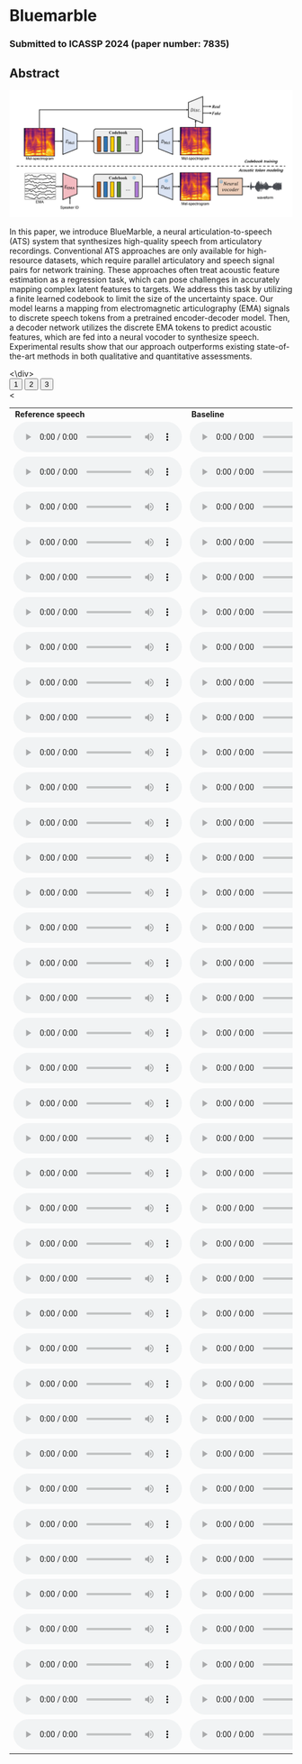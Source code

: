 # Bluemarble

### Submitted to ICASSP 2024 (paper number: 7835)

## Abstract

<img src='architecture.png'>

In this paper, we introduce BlueMarble, a neural articulation-to-speech (ATS) system that synthesizes high-quality speech from articulatory recordings. Conventional ATS approaches are only available for high-resource datasets, which require parallel articulatory and speech signal pairs for network training. These approaches often treat acoustic feature estimation as a regression task, which can pose challenges in accurately mapping complex latent features to targets. We address this task by utilizing a finite learned codebook to limit the size of the uncertainty space.  Our model learns a mapping from electromagnetic articulography (EMA) signals to discrete speech tokens from a pretrained encoder-decoder model. Then, a decoder network utilizes the discrete EMA tokens to predict acoustic features, which are fed into a neural vocoder to synthesize speech. Experimental results show that our approach outperforms existing state-of-the-art methods in both qualitative and quantitative assessments. 

<!-- <audio controls><source src='./demo_sample/F01_B02_S60_R02_N.wav'></audio> -->
<table style="width: auto; table-layout: fixed; word-wrap: normal;" borded="1" border-collapse="collapse">
<div id="page 1" class="page">
<tr>
  <td style="column-width: 600px; padding-left: 10px; padding-right: 10px"><strong>Reference speech</strong></td>
	<td style="column-width: 600px; padding-left: 10px; padding-right: 10px"><strong>Baseline</strong></td>
	<td style="column-width: 600px; padding-left: 10px; padding-right: 10px"><strong>Bluemarble (Ours)</strong></td>
</tr>
<tr>
  <td><audio controls><source src='./demo_sample/F01_B02_S60_R02_N_target.wav'></audio></td>
  <td><audio controls><source src='./demo_sample/F01_B02_S60_R02_N.wav'></audio></td>
  <td><audio controls><source src='./demo_sample/F01_B02_S60_R02_N_recon.wav'></audio></td>
</tr>
<tr>
  <td><audio controls><source src='./demo_sample/F01_B04_S54_R01_N_target.wav'></audio></td>
  <td><audio controls><source src='./demo_sample/F01_B04_S54_R01_N.wav'></audio></td>
  <td><audio controls><source src='./demo_sample/F01_B04_S54_R01_N_recon.wav'></audio></td>
</tr>
<tr>
  <td><audio controls><source src='./demo_sample/F01_B05_S22_R01_F_target.wav'></audio></td>
  <td><audio controls><source src='./demo_sample/F01_B05_S22_R01_F.wav'></audio></td>
  <td><audio controls><source src='./demo_sample/F01_B05_S22_R01_F_recon.wav'></audio></td>
</tr>
<tr>
  <td><audio controls><source src='./demo_sample/F01_B05_S29_R02_N_target.wav'></audio></td>
  <td><audio controls><source src='./demo_sample/F01_B05_S29_R02_N.wav'></audio></td>
  <td><audio controls><source src='./demo_sample/F01_B05_S29_R02_N_recon.wav'></audio></td>
</tr>
<tr>
  <td><audio controls><source src='./demo_sample/F01_B05_S54_R01_N_target.wav'></audio></td>
  <td><audio controls><source src='./demo_sample/F01_B05_S54_R01_N.wav'></audio></td>
  <td><audio controls><source src='./demo_sample/F01_B05_S54_R01_N_recon.wav'></audio></td>
</tr>
<tr>
  <td><audio controls><source src='./demo_sample/F01_B06_S34_R01_N_target.wav'></audio></td>
  <td><audio controls><source src='./demo_sample/F01_B06_S34_R01_N.wav'></audio></td>
  <td><audio controls><source src='./demo_sample/F01_B06_S34_R01_N_recon.wav'></audio></td>
</tr>
<tr>
  <td><audio controls><source src='./demo_sample/F02_B02_S13_R02_N_target.wav'></audio></td>
  <td><audio controls><source src='./demo_sample/F02_B02_S13_R02_N.wav'></audio></td>
  <td><audio controls><source src='./demo_sample/F02_B02_S13_R02_N_recon.wav'></audio></td>
</tr>
<tr>
  <td><audio controls><source src='./demo_sample/F02_B02_S24_R01_F_target.wav'></audio></td>
  <td><audio controls><source src='./demo_sample/F02_B02_S24_R01_F.wav'></audio></td>
  <td><audio controls><source src='./demo_sample/F02_B02_S24_R01_F_recon.wav'></audio></td>
</tr>
<tr>
  <td><audio controls><source src='./demo_sample/F02_B04_S48_R01_N_target.wav'></audio></td>
  <td><audio controls><source src='./demo_sample/F02_B04_S48_R01_N.wav'></audio></td>
  <td><audio controls><source src='./demo_sample/F02_B04_S48_R01_N_recon.wav'></audio></td>
</tr>
<tr>
  <td><audio controls><source src='./demo_sample/F02_B05_S49_R01_N_target.wav'></audio></td>
  <td><audio controls><source src='./demo_sample/F02_B05_S49_R01_N.wav'></audio></td>
  <td><audio controls><source src='./demo_sample/F02_B05_S49_R01_N_recon.wav'></audio></td>
</tr>
<tr>
  <td><audio controls><source src='./demo_sample/F02_B06_S17_R01_F_target.wav'></audio></td>
  <td><audio controls><source src='./demo_sample/F02_B06_S17_R01_F.wav'></audio></td>
  <td><audio controls><source src='./demo_sample/F02_B06_S17_R01_F_recon.wav'></audio></td>
</tr>
<tr>
  <td><audio controls><source src='./demo_sample/F02_B06_S26_R01_F_target.wav'></audio></td>
  <td><audio controls><source src='./demo_sample/F02_B06_S26_R01_F.wav'></audio></td>
  <td><audio controls><source src='./demo_sample/F02_B06_S26_R01_F_recon.wav'></audio></td>
</tr>
<tr>
  <td><audio controls><source src='./demo_sample/F03_B01_S10_R02_N_target.wav'></audio></td>
  <td><audio controls><source src='./demo_sample/F03_B01_S10_R02_N.wav'></audio></td>
  <td><audio controls><source src='./demo_sample/F03_B01_S10_R02_N_recon.wav'></audio></td>
</tr>
<tr>
  <td><audio controls><source src='./demo_sample/F03_B02_S02_R01_N_target.wav'></audio></td>
  <td><audio controls><source src='./demo_sample/F03_B02_S02_R01_N.wav'></audio></td>
  <td><audio controls><source src='./demo_sample/F03_B02_S02_R01_N_recon.wav'></audio></td>
</tr>
<tr>
  <td><audio controls><source src='./demo_sample/F03_B02_S35_R01_F_target.wav'></audio></td>
  <td><audio controls><source src='./demo_sample/F03_B02_S35_R01_F.wav'></audio></td>
  <td><audio controls><source src='./demo_sample/F03_B02_S35_R01_F_recon.wav'></audio></td>
</tr>
<tr>
  <td><audio controls><source src='./demo_sample/F04_B01_S26_R01_F_target.wav'></audio></td>
  <td><audio controls><source src='./demo_sample/F04_B01_S26_R01_F.wav'></audio></td>
  <td><audio controls><source src='./demo_sample/F04_B01_S26_R01_F_recon.wav'></audio></td>
</tr>
</div>
<div id="page2" class="page">
<tr>
  <td><audio controls><source src='./demo_sample/F04_B02_S14_R01_F_target.wav'></audio></td>
  <td><audio controls><source src='./demo_sample/F04_B02_S14_R01_F.wav'></audio></td>
  <td><audio controls><source src='./demo_sample/F04_B02_S14_R01_F_recon.wav'></audio></td>
</tr>
<tr>
  <td><audio controls><source src='./demo_sample/F04_B05_S12_R01_F_target.wav'></audio></td>
  <td><audio controls><source src='./demo_sample/F04_B05_S12_R01_F.wav'></audio></td>
  <td><audio controls><source src='./demo_sample/F04_B05_S12_R01_F_recon.wav'></audio></td>
</tr>
<tr>
  <td><audio controls><source src='./demo_sample/F04_B05_S15_R01_F_target.wav'></audio></td>
  <td><audio controls><source src='./demo_sample/F04_B05_S15_R01_F.wav'></audio></td>
  <td><audio controls><source src='./demo_sample/F04_B05_S15_R01_F_recon.wav'></audio></td>
</tr>
<tr>
  <td><audio controls><source src='./demo_sample/F04_B06_S13_R01_N_target.wav'></audio></td>
  <td><audio controls><source src='./demo_sample/F04_B06_S13_R01_N.wav'></audio></td>
  <td><audio controls><source src='./demo_sample/F04_B06_S13_R01_N_recon.wav'></audio></td>
</tr>
<tr>
  <td><audio controls><source src='./demo_sample/F04_B07_S60_R01_N_target.wav'></audio></td>
  <td><audio controls><source src='./demo_sample/F04_B07_S60_R01_N.wav'></audio></td>
  <td><audio controls><source src='./demo_sample/F04_B07_S60_R01_N_recon.wav'></audio></td>
</tr>
<tr>
  <td><audio controls><source src='./demo_sample/M01_B01_S43_R01_N_target.wav'></audio></td>
  <td><audio controls><source src='./demo_sample/M01_B01_S43_R01_N.wav'></audio></td>
  <td><audio controls><source src='./demo_sample/M01_B01_S43_R01_N_recon.wav'></audio></td>
</tr>
<tr>
  <td><audio controls><source src='./demo_sample/M01_B02_S51_R01_F_target.wav'></audio></td>
  <td><audio controls><source src='./demo_sample/M01_B02_S51_R01_F.wav'></audio></td>
  <td><audio controls><source src='./demo_sample/M01_B02_S51_R01_F_recon.wav'></audio></td>
</tr>
<tr>
  <td><audio controls><source src='./demo_sample/M01_B05_S08_R01_N_target.wav'></audio></td>
  <td><audio controls><source src='./demo_sample/M01_B05_S08_R01_N.wav'></audio></td>
  <td><audio controls><source src='./demo_sample/M01_B05_S08_R01_N_recon.wav'></audio></td>
</tr>
<tr>
  <td><audio controls><source src='./demo_sample/M01_B05_S09_R01_N_target.wav'></audio></td>
  <td><audio controls><source src='./demo_sample/M01_B05_S09_R01_N.wav'></audio></td>
  <td><audio controls><source src='./demo_sample/M01_B05_S09_R01_N_recon.wav'></audio></td>
</tr>
<tr>
  <td><audio controls><source src='./demo_sample/M02_B01_S44_R02_N_target.wav'></audio></td>
  <td><audio controls><source src='./demo_sample/M02_B01_S44_R02_N.wav'></audio></td>
  <td><audio controls><source src='./demo_sample/M02_B01_S44_R02_N_recon.wav'></audio></td>
</tr>
<tr>
  <td><audio controls><source src='./demo_sample/M02_B01_S51_R01_N_target.wav'></audio></td>
  <td><audio controls><source src='./demo_sample/M02_B01_S51_R01_N.wav'></audio></td>
  <td><audio controls><source src='./demo_sample/M02_B01_S51_R01_N_recon.wav'></audio></td>
</tr>
<tr>
  <td><audio controls><source src='./demo_sample/M02_B01_S52_R02_N_target.wav'></audio></td>
  <td><audio controls><source src='./demo_sample/M02_B01_S52_R02_N.wav'></audio></td>
  <td><audio controls><source src='./demo_sample/M02_B01_S52_R02_N_recon.wav'></audio></td>
</tr>
<tr>
  <td><audio controls><source src='./demo_sample/M02_B02_S51_R02_N_target.wav'></audio></td>
  <td><audio controls><source src='./demo_sample/M02_B02_S51_R02_N.wav'></audio></td>
  <td><audio controls><source src='./demo_sample/M02_B02_S51_R02_N_recon.wav'></audio></td>
</tr>
<tr>
  <td><audio controls><source src='./demo_sample/M02_B05_S02_R01_N_target.wav'></audio></td>
  <td><audio controls><source src='./demo_sample/M02_B05_S02_R01_N.wav'></audio></td>
  <td><audio controls><source src='./demo_sample/M02_B05_S02_R01_N_recon.wav'></audio></td>
</tr>
<tr>
  <td><audio controls><source src='./demo_sample/M02_B05_S37_R01_N_target.wav'></audio></td>
  <td><audio controls><source src='./demo_sample/M02_B05_S37_R01_N.wav'></audio></td>
  <td><audio controls><source src='./demo_sample/M02_B05_S37_R01_N_recon.wav'></audio></td>
</tr>
<tr>
  <td><audio controls><source src='./demo_sample/M03_B01_S16_R02_N_target.wav'></audio></td>
  <td><audio controls><source src='./demo_sample/M03_B01_S16_R02_N.wav'></audio></td>
  <td><audio controls><source src='./demo_sample/M03_B01_S16_R02_N_recon.wav'></audio></td>
</tr>
<\div>
<div id="page3" class="page">
<tr>
  <td><audio controls><source src='./demo_sample/M03_B03_S24_R01_F_target.wav'></audio></td>
  <td><audio controls><source src='./demo_sample/M03_B03_S24_R01_F.wav'></audio></td>
  <td><audio controls><source src='./demo_sample/M03_B03_S24_R01_F_recon.wav'></audio></td>
</tr>
<tr>
  <td><audio controls><source src='./demo_sample/M03_B03_S38_R01_N_target.wav'></audio></td>
  <td><audio controls><source src='./demo_sample/M03_B03_S38_R01_N.wav'></audio></td>
  <td><audio controls><source src='./demo_sample/M03_B03_S38_R01_N_recon.wav'></audio></td>
</tr>
<tr>
  <td><audio controls><source src='./demo_sample/M03_B04_S57_R01_N_target.wav'></audio></td>
  <td><audio controls><source src='./demo_sample/M03_B04_S57_R01_N.wav'></audio></td>
  <td><audio controls><source src='./demo_sample/M03_B04_S57_R01_N_recon.wav'></audio></td>
</tr>
<tr>
  <td><audio controls><source src='./demo_sample/M04_B01_S53_R01_N_target.wav'></audio></td>
  <td><audio controls><source src='./demo_sample/M04_B01_S53_R01_N.wav'></audio></td>
  <td><audio controls><source src='./demo_sample/M04_B01_S53_R01_N_recon.wav'></audio></td>
</tr>
<tr>
  <td><audio controls><source src='./demo_sample/M04_B05_S06_R01_N_target.wav'></audio></td>
  <td><audio controls><source src='./demo_sample/M04_B05_S06_R01_N.wav'></audio></td>
  <td><audio controls><source src='./demo_sample/M04_B05_S06_R01_N_recon.wav'></audio></td>
</tr>
<tr>
  <td><audio controls><source src='./demo_sample/M04_B05_S39_R01_N_target.wav'></audio></td>
  <td><audio controls><source src='./demo_sample/M04_B05_S39_R01_N.wav'></audio></td>
  <td><audio controls><source src='./demo_sample/M04_B05_S39_R01_N_recon.wav'></audio></td>
</tr>
</div>
<div id="pagination">
	<button onclick="showPage(1)">1</button>
	<button onclick="showPage(2)">2</button>
	<button onclick="showPage(3)">3</button>
</div>
<
